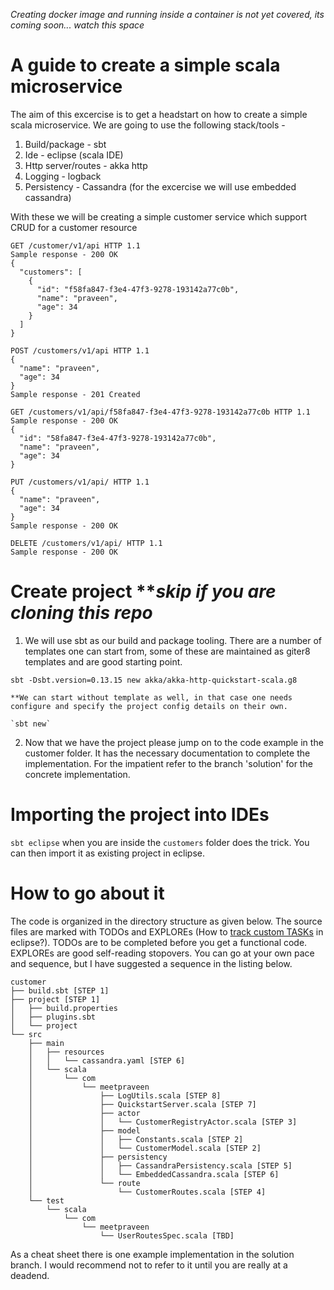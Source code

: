 _Creating docker image and running inside a container is not yet covered, its coming soon... watch this space_ 

# A guide to create a simple scala microservice
The aim of this excercise is to get a headstart on how to create a simple scala microservice. We are going to use the following stack/tools -

1. Build/package - sbt
2. Ide - eclipse (scala IDE)
3. Http server/routes - akka http
4. Logging - logback
5. Persistency - Cassandra (for the excercise we will use embedded cassandra)

With these we will be creating a simple customer service which support CRUD for a customer resource

```
GET /customer/v1/api HTTP 1.1 
Sample response - 200 OK 
{
  "customers": [
    {
      "id": "f58fa847-f3e4-47f3-9278-193142a77c0b",
      "name": "praveen",
      "age": 34
    }
  ]
}

POST /customers/v1/api HTTP 1.1 
{
  "name": "praveen",
  "age": 34
} 
Sample response - 201 Created

GET /customers/v1/api/f58fa847-f3e4-47f3-9278-193142a77c0b HTTP 1.1 
Sample response - 200 OK
{ 
  "id": "58fa847-f3e4-47f3-9278-193142a77c0b", 
  "name": "praveen", 
  "age": 34
}

PUT /customers/v1/api/ HTTP 1.1 
{
  "name": "praveen",
  "age": 34
} 
Sample response - 200 OK

DELETE /customers/v1/api/ HTTP 1.1 
Sample response - 200 OK
``` 

# Create project **_skip if you are cloning this repo_

1. We will use sbt as our build and package tooling. There are a number of templates one can start from, some of these are maintained as giter8 templates and are good starting point.

`sbt -Dsbt.version=0.13.15 new akka/akka-http-quickstart-scala.g8`

	**We can start without template as well, in that case one needs configure and specify the project config details on their own.

	`sbt new`
2. Now that we have the project please jump on to the code example in the customer folder. It has the necessary documentation to complete the implementation. For the impatient refer to the branch 'solution' for the concrete implementation.

# Importing the project into IDEs 

`sbt eclipse` when you are inside the `customers` folder does the trick. You can then import it as existing project in eclipse.

# How to go about it

The code is organized in the directory structure as given below. The source files are marked with TODOs and EXPLOREs (How to [track custom TASKs](https://stackoverflow.com/questions/9296338/how-to-get-custom-task-tags-to-work-in-eclipse) in eclipse?). TODOs are to be completed before you get a functional code. EXPLOREs are good self-reading stopovers. You can go at your own pace and sequence, but I have suggested a sequence in the listing below.
```
customer
├── build.sbt [STEP 1]
├── project [STEP 1]
│   ├── build.properties
│   ├── plugins.sbt
│   └── project
└── src
    ├── main
    │   ├── resources
    │   │   └── cassandra.yaml [STEP 6]
    │   └── scala
    │       └── com
    │           └── meetpraveen
    │               ├── LogUtils.scala [STEP 8]
    │               ├── QuickstartServer.scala [STEP 7]
    │               ├── actor
    │               │   └── CustomerRegistryActor.scala [STEP 3]
    │               ├── model
    │               │   ├── Constants.scala [STEP 2]
    │               │   └── CustomerModel.scala [STEP 2]
    │               ├── persistency
    │               │   ├── CassandraPersistency.scala [STEP 5]
    │               │   └── EmbeddedCassandra.scala [STEP 6] 
    │               └── route
    │                   └── CustomerRoutes.scala [STEP 4]
    └── test
        └── scala
            └── com
                └── meetpraveen
                    └── UserRoutesSpec.scala [TBD]
```
As a cheat sheet there is one example implementation in the solution branch. I would recommend not to refer to it until you are really at a deadend.


